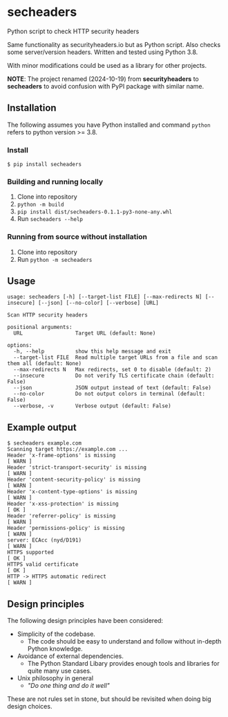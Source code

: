 # secheaders
Python script to check HTTP security headers


Same functionality as securityheaders.io but as Python script. Also checks some server/version headers. Written and tested using Python 3.8.

With minor modifications could be used as a library for other projects.

**NOTE**: The project renamed (2024-10-19) from **securityheaders** to **secheaders** to avoid confusion with PyPI package with similar name.

## Installation

The following assumes you have Python  installed and command `python` refers to python version >= 3.8.

### Install

```
$ pip install secheaders
```

### Building and running locally

1. Clone into repository
2. `python -m build`
3. `pip install dist/secheaders-0.1.1-py3-none-any.whl`
4. Run `secheaders --help`


### Running from source without installation

1. Clone into repository
2. Run `python -m secheaders`


## Usage
```
usage: secheaders [-h] [--target-list FILE] [--max-redirects N] [--insecure] [--json] [--no-color] [--verbose] [URL]

Scan HTTP security headers

positional arguments:
  URL                 Target URL (default: None)

options:
  -h, --help          show this help message and exit
  --target-list FILE  Read multiple target URLs from a file and scan them all (default: None)
  --max-redirects N   Max redirects, set 0 to disable (default: 2)
  --insecure          Do not verify TLS certificate chain (default: False)
  --json              JSON output instead of text (default: False)
  --no-color          Do not output colors in terminal (default: False)
  --verbose, -v       Verbose output (default: False)
```


## Example output
```
$ secheaders example.com
Scanning target https://example.com ...
Header 'x-frame-options' is missing                                   [ WARN ]
Header 'strict-transport-security' is missing                         [ WARN ]
Header 'content-security-policy' is missing                           [ WARN ]
Header 'x-content-type-options' is missing                            [ WARN ]
Header 'x-xss-protection' is missing                                   [ OK ]
Header 'referrer-policy' is missing                                   [ WARN ]
Header 'permissions-policy' is missing                                [ WARN ]
server: ECAcc (nyd/D191)                                              [ WARN ]
HTTPS supported                                                        [ OK ]
HTTPS valid certificate                                                [ OK ]
HTTP -> HTTPS automatic redirect                                      [ WARN ]

```

## Design principles

The following design principles have been considered:

* Simplicity of the codebase.
	* The code should be easy to understand and follow without in-depth Python knowledge.
* Avoidance of external dependencies.
	* The Python Standard Libary provides enough tools and libraries for quite many use cases.
* Unix philosophy in general
	* *"Do one thing and do it well"*

These are not rules set in stone, but should be revisited when doing big design choices.

